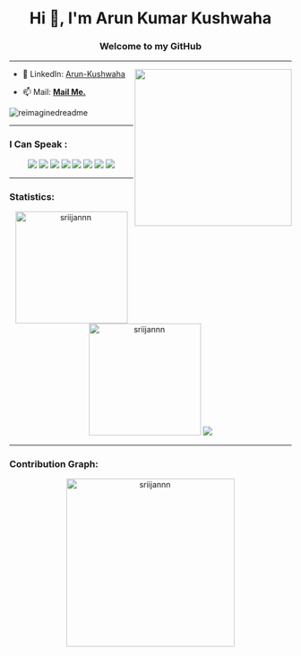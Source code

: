<h1 align="center">Hi 👋, I'm Arun Kumar Kushwaha</h1>
<h3 align="center">Welcome to my GitHub</h3>
<hr>
<img align='right' src="https://media.giphy.com/media/VzM1Xfk52PU4NUDHY5/giphy.gif" width="280">


- 📝 LinkedIn: [Arun-Kushwaha](https://www.linkedin.com/in/arun-kumar-kushwaha-b26085286/)

- 📫 Mail: **[Mail Me.](arunsarojkushwaha10@gmail.com)**
<img src="https://myreadme.vercel.app/api/embed/ArunKushhhh?panels=userstatistics,commitgraph" alt="reimaginedreadme" />

<hr>

<h3>I Can Speak :</h3>

<p align="center">
<img src="https://img.shields.io/badge/HTML5-E34F26?style=for-the-badge&logo=html5&logoColor=white" />
<img src="https://img.shields.io/badge/CSS3-1572B6?style=for-the-badge&logo=css3&logoColor=white" />
<img src="https://img.shields.io/badge/Javascript-323330?style=for-the-badge&logo=javascript&logoColor=F7DF1E" />
<!-- <img src="https://img.shields.io/badge/Node.js-43853D?style=for-the-badge&logo=node.js&logoColor=white" /> -->
<!-- <img src="https://img.shields.io/badge/Express.js-404D59?style=for-the-badge" /> -->
<!-- <img src="https://img.shields.io/badge/Django-0769AD?style=for-the-badge&logo=django&logoColor=white" /> -->
<img src="https://img.shields.io/badge/Bootstrap-563D7C?style=for-the-badge&logo=bootstrap&logoColor=white">
<!-- <img src="https://img.shields.io/badge/MongoDB-4EA94B?style=for-the-badge&logo=mongodb&logoColor=white"> -->
<img src="https://img.shields.io/badge/Python-FFD43B?style=for-the-badge&logo=python&logoColor=darkgreen">
<img src="https://img.shields.io/badge/Git-F05032?style=for-the-badge&logo=git&logoColor=white">
<img src="https://img.shields.io/badge/react-CC6699?style=for-the-badge&logo=react&logoColor=white">
<img src="https://img.shields.io/badge/npm-CB3837?style=for-the-badge&logo=npm&logoColor=white">
<!-- <img src="https://img.shields.io/badge/Markdown-43853D?style=for-the-badge&logo=markdown&logoColor=white"> -->
</p>

<hr>

<h3>Statistics:</h3>

<p align="center"><img height=200 src="https://github-readme-stats.vercel.app/api/top-langs?username=ArunKushhhh&show_icons=true&theme=tokyonight&locale=en&layout=donut" alt="sriijannn" />
<br>
<img height=200 src="https://github-readme-streak-stats.herokuapp.com/?user=ArunKushhhh&theme=tokyonight" alt="sriijannn" />
<!-- <img src="https://github-readme-stats.vercel.app/api?username=ArunKushhhh&show_icons=true&locale=en&theme=tokyonight" alt="sriijannn" /> -->

<!--<h3>Sta/tistics:</h3> -->
<img src="https://github-profile-trophy.vercel.app/?username=ArunKushhhh&theme=juicyfresh&no-bg=true" />

</p>
<hr>
<h3>Contribution Graph:</h3>
<p align="center">
<img align="center" height=300 src="https://github-readme-activity-graph.vercel.app/graph?username=ArunKushhhh&theme=github-compact" alt="sriijannn" />
</p>
